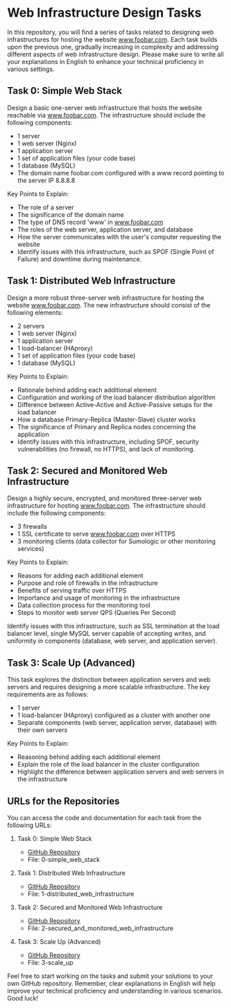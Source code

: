 # Web Infrastructure Design Tasks

In this repository, you will find a series of tasks related to designing web infrastructures for hosting the website www.foobar.com. Each task builds upon the previous one, gradually increasing in complexity and addressing different aspects of web infrastructure design. Please make sure to write all your explanations in English to enhance your technical proficiency in various settings.

## Task 0: Simple Web Stack

Design a basic one-server web infrastructure that hosts the website reachable via www.foobar.com. The infrastructure should include the following components:

- 1 server
- 1 web server (Nginx)
- 1 application server
- 1 set of application files (your code base)
- 1 database (MySQL)
- The domain name foobar.com configured with a www record pointing to the server IP 8.8.8.8

Key Points to Explain:

- The role of a server
- The significance of the domain name
- The type of DNS record 'www' in www.foobar.com
- The roles of the web server, application server, and database
- How the server communicates with the user's computer requesting the website
- Identify issues with this infrastructure, such as SPOF (Single Point of Failure) and downtime during maintenance.

## Task 1: Distributed Web Infrastructure

Design a more robust three-server web infrastructure for hosting the website www.foobar.com. The new infrastructure should consist of the following elements:

- 2 servers
- 1 web server (Nginx)
- 1 application server
- 1 load-balancer (HAproxy)
- 1 set of application files (your code base)
- 1 database (MySQL)

Key Points to Explain:

- Rationale behind adding each additional element
- Configuration and working of the load balancer distribution algorithm
- Difference between Active-Active and Active-Passive setups for the load balancer
- How a database Primary-Replica (Master-Slave) cluster works
- The significance of Primary and Replica nodes concerning the application
- Identify issues with this infrastructure, including SPOF, security vulnerabilities (no firewall, no HTTPS), and lack of monitoring.

## Task 2: Secured and Monitored Web Infrastructure

Design a highly secure, encrypted, and monitored three-server web infrastructure for hosting www.foobar.com. The infrastructure should include the following components:

- 3 firewalls
- 1 SSL certificate to serve www.foobar.com over HTTPS
- 3 monitoring clients (data collector for Sumologic or other monitoring services)

Key Points to Explain:

- Reasons for adding each additional element
- Purpose and role of firewalls in the infrastructure
- Benefits of serving traffic over HTTPS
- Importance and usage of monitoring in the infrastructure
- Data collection process for the monitoring tool
- Steps to monitor web server QPS (Queries Per Second)

Identify issues with this infrastructure, such as SSL termination at the load balancer level, single MySQL server capable of accepting writes, and uniformity in components (database, web server, and application server).

## Task 3: Scale Up (Advanced)

This task explores the distinction between application servers and web servers and requires designing a more scalable infrastructure. The key requirements are as follows:

- 1 server
- 1 load-balancer (HAproxy) configured as a cluster with another one
- Separate components (web server, application server, database) with their own servers

Key Points to Explain:

- Reasoning behind adding each additional element
- Explain the role of the load balancer in the cluster configuration
- Highlight the difference between application servers and web servers in the infrastructure

## URLs for the Repositories

You can access the code and documentation for each task from the following URLs:

1. Task 0: Simple Web Stack
   - [GitHub Repository](https://github.com/alx-system_engineering-devops/0x09-web_infrastructure_design)
   - File: 0-simple_web_stack

2. Task 1: Distributed Web Infrastructure
   - [GitHub Repository](https://github.com/alx-system_engineering-devops/0x09-web_infrastructure_design)
   - File: 1-distributed_web_infrastructure

3. Task 2: Secured and Monitored Web Infrastructure
   - [GitHub Repository](https://github.com/alx-system_engineering-devops/0x09-web_infrastructure_design)
   - File: 2-secured_and_monitored_web_infrastructure

4. Task 3: Scale Up (Advanced)
   - [GitHub Repository](https://github.com/alx-system_engineering-devops/0x09-web_infrastructure_design)
   - File: 3-scale_up

Feel free to start working on the tasks and submit your solutions to your own GitHub repository. Remember, clear explanations in English will help improve your technical proficiency and understanding in various scenarios. Good luck!
